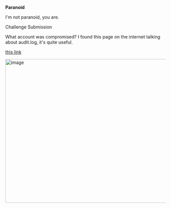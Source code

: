 **Paranoid**

I'm not paranoid, you are.


Challenge Submission

What account was compromised? 
I found this page on the internet talking about audit.log, it's quite useful.  

[ this link ]([https://www.google.com](https://docs.redhat.com/en/documentation/red_hat_enterprise_linux/7/html/security_guide/sec-understanding_audit_log_files))

<img width="1110" height="453" alt="image" src="https://github.com/user-attachments/assets/acc39bae-913c-43b2-be57-331c21aaa58d" />


